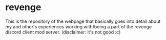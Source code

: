 # revenge
This is the repository of the webpage that basically goes into detail about my and other's experiences working with/being a part of the revenge discord client mod server. (disclaimer: it's not good :c)
